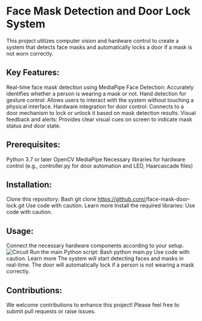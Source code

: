 # Face Mask Detection and Door Lock System

This project utilizes computer vision and hardware control to create a system that detects face masks and automatically locks a door if a mask is not worn correctly.

## Key Features:

Real-time face mask detection using MediaPipe Face Detection: Accurately identifies whether a person is wearing a mask or not.
Hand detection for gesture control: Allows users to interact with the system without touching a physical interface.
Hardware integration for door control: Connects to a door mechanism to lock or unlock it based on mask detection results.
Visual feedback and alerts: Provides clear visual cues on screen to indicate mask status and door state.
## Prerequisites:

Python 3.7 or later
OpenCV
MediaPipe
Necessary libraries for hardware control (e.g., controller.py for door automation and LED, Haarcascade files)
## Installation:

Clone this repository:
Bash
git clone https://github.com/<your-username>/face-mask-door-lock.git
Use code with caution. Learn more
Install the required libraries:
Use code with caution.
## Usage:

Connect the necessary hardware components according to your setup.
![Circuit](https://github.com/yashverma8111/Face-mask-detection-based-door-lock/assets/75109371/1b7374ac-e298-4e37-984e-c0bf4ee01963)
Run the main Python script:
Bash
python main.py
Use code with caution. Learn more
The system will start detecting faces and masks in real-time.
The door will automatically lock if a person is not wearing a mask correctly.

## Contributions:

We welcome contributions to enhance this project! Please feel free to submit pull requests or raise issues.

